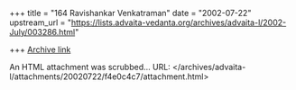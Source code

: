 +++
title = "164 Ravishankar Venkatraman"
date = "2002-07-22"
upstream_url = "https://lists.advaita-vedanta.org/archives/advaita-l/2002-July/003286.html"

+++
[Archive link](https://lists.advaita-vedanta.org/archives/advaita-l/2002-July/003286.html)

An HTML attachment was scrubbed...
URL: </archives/advaita-l/attachments/20020722/f4e0c4c7/attachment.html>
